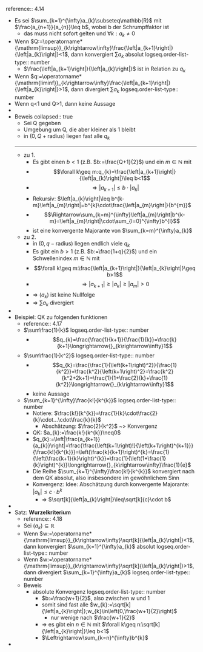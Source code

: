 reference:: 4.14

- Es sei $\sum_{k=1}^{\infty}a_{k}\subseteq\mathbb{R}$ mit $\frac{a_{n+1}}{a_{n}}\leq b$, wobei b der Schrumpffaktor ist
	- das muss nicht sofort gelten und $\forall k:a_{k}\neq0$
- Wenn $Q:=\operatorname*{\mathrm{limsup}}_{k\rightarrow\infty}\frac{\left|a_{k+1}\right|}{\left|a_{k}\right|}<1$, dann konvergiert $\sum a_{k}$ absolut
  logseq.order-list-type:: number
	- $\frac{\left|a_{k+1}\right|}{\left|a_{k}\right|}$ ist in Relation zu $q_{k}$
- Wenn $q:=\operatorname*{\mathrm{liminf}}_{k\rightarrow\infty}\frac{\left|a_{k+1}\right|}{\left|a_{k}\right|}>1$, dann divergiert $\sum a_{k}$
  logseq.order-list-type:: number
- Wenn q<1 und Q>1, dann keine Aussage
-
- Beweis
  collapsed:: true
	- Sei Q gegeben
	- Umgebung um Q, die aber kleiner als 1 bleibt
	- in $\left(0,Q+\text{radius}\right)$ liegen fast alle $q_{k}$
	- ---
	- zu 1.
		- Es gibt einen $b<1$ (z.B. $b:=\frac{Q+1}{2}$) und ein $m\in\mathbb{N}$ mit
		- $$\forall k\geq m:q_{k}=\frac{\left|a_{k+1}\right|}{\left|a_{k}\right|}\leq b<1$$
		- $$\Rightarrow\left|a_{k+1}\right|\leq b\cdot\left|a_{k}\right|$$
		- Rekursiv: $\left|a_{k}\right|\leq b^{k-m}\left|a_{m}\right|=b^{k}\cdot\frac{\left|a_{m}\right|}{b^{m}}$
		- $$\Rightarrow\sum_{k=m}^{\infty}\left|a_{m}\right|b^{k-m}=\left|a_{m}\right|\cdot\sum_{l=0}^{\infty}b^{l}$$
		- ist eine konvergente Majorante von $\sum_{k=m}^{\infty}a_{k}$
	- zu 2.
		- in $\left(0,q-\text{radius}\right)$ liegen endlich viele $q_{k}$
		- Es gibt ein $b>1$ (z.B. $b:=\frac{1+q}{2}$) und ein Schwellenindex $m\in\mathbb{N}$ mit
		- $$\forall k\geq m:\frac{\left|a_{k+1}\right|}{\left|a_{k}\right|}\geq b>1$$
		- $$\Rightarrow\left|a_{k+1}\right|\geq\left|a_{k}\right|\geq\left|a_{m}\right|>0$$
		- => $\left(a_{k}\right)$ ist keine Nullfolge
		- => $\sum a_{k}$ divergiert
-
- Beispiel: QK zu folgenden funktionen
	- reference:: 4.17
	- $\sum\frac{1}{k}$
	  logseq.order-list-type:: number
		- $$q_{k}=\frac{\frac{1}{k+1}}{\frac{1}{k}}=\frac{k}{k+1}\longrightarrow{}_{k\rightarrow\infty}1$$
	- $\sum\frac{1}{k^2}$
	  logseq.order-list-type:: number
		- $$q_{k}=\frac{\frac{1}{\left(k+1\right)^2}}{\frac{1}{k^2}}=\frac{k^2}{\left(k+1\right)^2}=\frac{k^2}{k^2+2k+1}=\frac{1}{1+\frac{2}{k}+\frac{1}{k^2}}\longrightarrow{}_{k\rightarrow\infty}1$$
		- keine Aussage
	- $\sum_{k=1}^{\infty}\frac{k!}{k^{k}}$
	  logseq.order-list-type:: number
		- Notiere: $\frac{k!}{k^{k}}=\frac{1}{k}\cdot\frac{2}{k}\cdot...\cdot\frac{k}{k}$
			- Abschätzung: $\frac{2}{k^2}$ ~> Konvergenz
		- QK: $a_{k}:=\frac{k!}{k^{k}}\neq0$
		- $q_{k}:=\left|\frac{a_{k+1}}{a_{k}}\right|=\frac{\frac{\left(k+1\right)!}{\left(k+1\right)^{k+1}}}{\frac{k!}{k^{k}}}=\left(\frac{k}{k+1}\right)^{k}=\frac{1}{\left(\frac{k+1}{k}\right)^{k}}=\frac{1}{\left(1+\frac{1}{k}\right)^{k}}\longrightarrow{}_{k\rightarrow\infty}\frac{1}{e}$
		- Die Reihe $\sum_{k=1}^{\infty}\frac{k!}{k^{k}}$ konvergiert nach dem QK absolut, also insbesondere im gewöhnlichem Sinn
		- Konvergenz: Idee: Abschätzung durch konvergente Majorante: $\left|a_{k}\right|\leq c\cdot b^{k}$
			- => $\sqrt[k]{\left|a_{k}\right|}\leq\sqrt[k]{c}\cdot b$
-
- Satz: **Wurzelkriterium**
	- reference:: 4.18
	- Sei $\left(a_{k}\right)\subseteq\mathbb{R}$
	- Wenn $w:=\operatorname*{\mathrm{limsup}}_{k\rightarrow\infty}\sqrt[k]{\left|a_{k}\right|}<1$, dann konvergiert $\sum_{k=1}^{\infty}a_{k}$ absolut
	  logseq.order-list-type:: number
	- Wenn $w:=\operatorname*{\mathrm{limsup}}_{k\rightarrow\infty}\sqrt[k]{\left|a_{k}\right|}>1$, dann divergiert $\sum_{k=1}^{\infty}a_{k}$
	  logseq.order-list-type:: number
	- Beweis
		- absolute Konvergenz
		  logseq.order-list-type:: number
			- $b:=\frac{w+1}{2}$, also zwischen w und 1
			- somit sind fast alle $w_{k}:=\sqrt[k]{\left|a_{k}\right|};w_{k}\in\left(0,\frac{w+1}{2}\right)$
				- nur wenige nach $\frac{w+1}{2}$
			- => es gibt ein $n\in\mathbb{N}$ mit $\forall k\geq n:\sqrt[k]{\left|a_{k}\right|}\leq b<1$
			- $\Leftrightarrow\sum_{k=n}^{\infty}b^{k}$
-